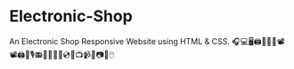 # Electronic-Shop
An Electronic Shop Responsive Website using HTML &amp; CSS.
🎧💻🖥️🖨️🔌💽💾📽📽️🖨🎤🎙️📻📱📠📲🔋💿📡📺📹📸📷💡🖱️
